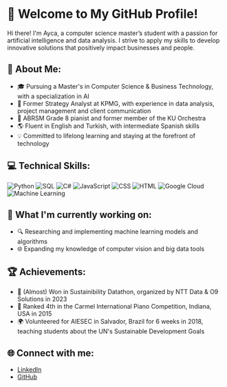 # 👋 Welcome to My GitHub Profile!

Hi there! I'm Ayca, a computer science master’s student with a passion for artificial intelligence and data analysis. I strive to apply my skills to develop innovative solutions that positively impact businesses and people.

## 🚀 About Me:

- 🎓 Pursuing a Master's in Computer Science & Business Technology, with a specialization in AI
- 💼 Former Strategy Analyst at KPMG, with experience in data analysis, project management and client communication
- 🎹 ABRSM Grade 8 pianist and former member of the KU Orchestra
- 🌎 Fluent in English and Turkish, with intermediate Spanish skills
- 💡 Committed to lifelong learning and staying at the forefront of technology

## 💻 Technical Skills:

![Python](https://img.shields.io/badge/Python-3776AB?style=for-the-badge&logo=python&logoColor=white)
![SQL](https://img.shields.io/badge/SQL-4479A1?style=for-the-badge&logo=sql&logoColor=white)
![C#](https://img.shields.io/badge/C%23-239120?style=for-the-badge&logo=csharp&logoColor=white)
![JavaScript](https://img.shields.io/badge/JavaScript-F7DF1E?style=for-the-badge&logo=javascript&logoColor=black)
![CSS](https://img.shields.io/badge/CSS-1572B6?style=for-the-badge&logo=css3&logoColor=white)
![HTML](https://img.shields.io/badge/HTML-E34F26?style=for-the-badge&logo=html5&logoColor=white)
![Google Cloud](https://img.shields.io/badge/Google_Cloud-4285F4?style=for-the-badge&logo=googlecloud&logoColor=white)
![Machine Learning](https://img.shields.io/badge/Machine_Learning-F44A3E?style=for-the-badge&logo=DeepLearning&logoColor=white)

## 🤖 What I'm currently working on:

- 🔍 Researching and implementing machine learning models and algorithms
- 🌐 Expanding my knowledge of computer vision and big data tools

## 🏆 Achievements:

- 🥇 (Almost) Won in Sustainibility Datathon, organized by NTT Data & O9 Solutions in 2023
- 🎼 Ranked 4th in the Carmel International Piano Competition, Indiana, USA in 2015
- 🌍 Volunteered for AIESEC in Salvador, Brazil for 6 weeks in 2018, teaching students about the UN's Sustainable Development Goals

## 🌐 Connect with me:

- [LinkedIn](https://www.linkedin.com/in/ayca-basaran)
- [GitHub](https://www.github.com/aycabasaran)
